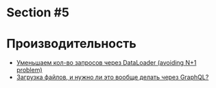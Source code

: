 # Section #5

# Производительность

- [Уменьшаем кол-во запросов через DataLoader (avoiding N+1 problem)](https://github.com/nodkz/conf-talks/tree/master/articles/graphql/dataloader/README.md)
- [Загрузка файлов, и нужно ли это вообще делать через GraphQL?](https://github.com/nodkz/conf-talks/tree/master/articles/graphql/fileUploads/README.md)

